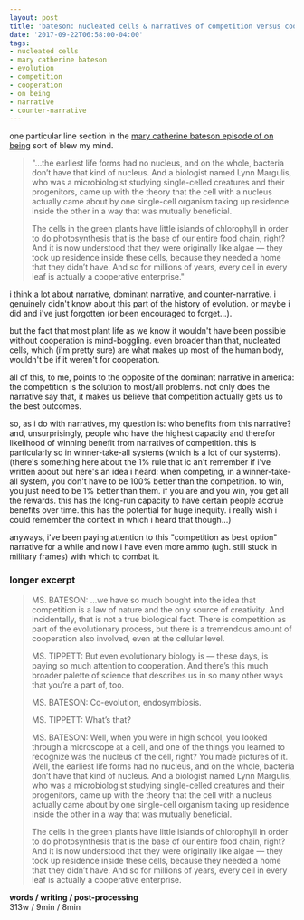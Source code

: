 ```yaml
---
layout: post
title: 'bateson: nucleated cells & narratives of competition versus cooperation'
date: '2017-09-22T06:58:00-04:00'
tags:
- nucleated cells
- mary catherine bateson
- evolution
- competition
- cooperation
- on being
- narrative
- counter-narrative
--- 
```


one particular line section in the [mary catherine bateson episode of on being][onbeing] sort of blew my mind. 

> "...the earliest life forms had no nucleus, and on the whole, bacteria don’t have that kind of nucleus. And a biologist named Lynn Margulis, who was a microbiologist studying single-celled creatures and their progenitors, came up with the theory that the cell with a nucleus actually came about by one single-cell organism taking up residence inside the other in a way that was mutually beneficial.
>
> The cells in the green plants have little islands of chlorophyll in order to do photosynthesis that is the base of our entire food chain, right? And it is now understood that they were originally like algae — they took up residence inside these cells, because they needed a home that they didn’t have. And so for millions of years, every cell in every leaf is actually a cooperative enterprise."

i think a lot about narrative, dominant narrative, and counter-narrative. i genuinely didn't know about this part of the history of evolution. or maybe i did and i've just forgotten (or been encouraged to forget...). 

but the fact that most plant life as we know it wouldn't have been possible without cooperation is mind-boggling. even broader than that, nucleated cells, which (i'm pretty sure) are what makes up most of the human body, wouldn't be if it weren't for cooperation. 

all of this, to me, points to the opposite of the dominant narrative in america: the competition is the solution to most/all problems. not only does the narrative say that, it makes us believe that competition actually gets us to the best outcomes. 

so, as i do with narratives, my question is: who benefits from this narrative? and, unsurprisingly, people who have the highest capacity and therefor likelihood of winning benefit from narratives of competition. this is particularly so in winner-take-all systems (which is a lot of our systems). (there's something here about the 1% rule that ic an't remember if i've written about but here's an idea i heard: when competing, in a winner-take-all system, you don't have to be 100% better than the competition. to win, you just need to be 1% better than them. if you are and you win, you get all the rewards. this has the long-run capacity to have certain people accrue benefits over time. this has the potential for huge inequity. i really wish i could remember the context in which i heard that though...)

anyways, i've been paying attention to this "competition as best option" narrative for a while and now i have even more ammo (ugh. still stuck in military frames) with which to combat it. 

### longer excerpt

> MS. BATESON: ...we have so much bought into the idea that competition is a law of nature and the only source of creativity. And incidentally, that is not a true biological fact. There is competition as part of the evolutionary process, but there is a tremendous amount of cooperation also involved, even at the cellular level.
>
> MS. TIPPETT: But even evolutionary biology is — these days, is paying so much attention to cooperation. And there’s this much broader palette of science that describes us in so many other ways that you’re a part of, too.
>
> MS. BATESON: Co-evolution, endosymbiosis.
>
> MS. TIPPETT: What’s that?
>
> MS. BATESON: Well, when you were in high school, you looked through a microscope at a cell, and one of the things you learned to recognize was the nucleus of the cell, right? You made pictures of it. Well, the earliest life forms had no nucleus, and on the whole, bacteria don’t have that kind of nucleus. And a biologist named Lynn Margulis, who was a microbiologist studying single-celled creatures and their progenitors, came up with the theory that the cell with a nucleus actually came about by one single-cell organism taking up residence inside the other in a way that was mutually beneficial.
>
> The cells in the green plants have little islands of chlorophyll in order to do photosynthesis that is the base of our entire food chain, right? And it is now understood that they were originally like algae — they took up residence inside these cells, because they needed a home that they didn’t have. And so for millions of years, every cell in every leaf is actually a cooperative enterprise.

<!-- hyperlink bank -->

[onbeing]: https://onbeing.org/programs/mary-catherine-bateson-composing-a-life-aug2017/

**words / writing / post-processing**  
313w / 9min / 8min
